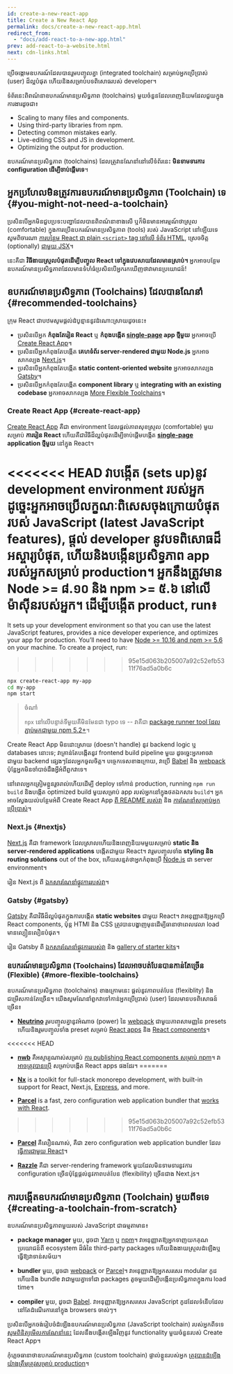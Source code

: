 ```yaml
---
id: create-a-new-react-app
title: Create a New React App
permalink: docs/create-a-new-react-app.html
redirect_from:
  - "docs/add-react-to-a-new-app.html"
prev: add-react-to-a-website.html
next: cdn-links.html
---
```


ប្រើចង្កោមឧបករណ៍ដែលបានរួមបញ្ចូលគ្នា (integrated toolchain) សម្រាប់អ្នកប្រើប្រាស់ (user) ដ៏ល្អបំផុត ហើយនិងសម្រាប់បទពិសោធរបស់ developer។

ទំព័រនេះពិពណ៌នាឧបករណ៍មានប្រសិទ្ធភាព (toolchains) មួយចំនួនដែលពេញនិយមដែលជួយក្នុងការងារដូចជា៖

* Scaling to many files and components.
* Using third-party libraries from npm.
* Detecting common mistakes early.
* Live-editing CSS and JS in development.
* Optimizing the output for production.

ឧបករណ៍មានប្រសិទ្ធភាព (toolchains) ដែលត្រូវានណែនាំនៅលើទំព័រនេះ **មិនទាមទារការ configuration ដើម្បីចាប់ផ្តើមទេ**។

## អ្នកប្រហែលមិនត្រូវការឧបករណ៍មានប្រសិទ្ធភាព (Toolchain) ទេ {#you-might-not-need-a-toolchain}

ប្រសិនបើអ្នកមិនជួបប្រទះបញ្ហាដែលបានពិពណ៌នាខាងលើ ឬក៏មិនមានអារម្មណ៍ថាស្រួល (comfortable) ក្នុងការប្រើឧបករណ៍មានប្រសិទ្ធភាព (tools) របស់ JavaScript នៅឡើយទេ សូមពិចារណា [ការបន្ថែម React ជា plain `<script>` tag នៅលើ ទំព័រ HTML](/docs/add-react-to-a-website.html), 
ស្រេចចិត្ត (optionally) [ជាមួយ JSX](/docs/add-react-to-a-website.html#optional-try-react-with-jsx)។

នេះគឺជា **វិធីងាយស្រួលបំផុតដើម្បីបញ្ចូល React ទៅក្នុងវេបសាយដែលមានស្រាប់។** អ្នកអាចបន្ថែមឧបករណ៍មានប្រសិទ្ធភាពដែលមានទំហំធំប្រសិនបើអ្នករកឃើញថាវាមានប្រយោជន៍!

## ឧបករណ៍មានប្រសិទ្ធភាព   (Toolchains) ដែលបានណែនាំ  {#recommended-toolchains}

ក្រុម React ជាបឋមសូមផ្តល់ដំបូន្មាននូវដំណេាះស្រាយដូចនេះ៖

- ប្រសិនបើអ្នក **កំពុងតែរៀន  React** ឬ **កំពុងបង្កើត  [single-page](/docs/glossary.html#single-page-application) app ថ្មីមួយ** អ្នកអាចប្រើ [Create React App](#create-react-app)។
- ប្រសិនបើអ្នកកំពុងតែបង្កើត **គេហទំព័រ  server-rendered ជាមួយ Node.js** អ្នកអាចសាកល្បង [Next.js](#nextjs)។
- ប្រសិនបើអ្នកកំពុងតែបង្កើត **static content-oriented website** អ្នកអាចសាកល្បង [Gatsby](#gatsby)។
- ប្រសិនបើអ្នកកំពុងតែបង្កើត **component library** ឬ **integrating with an existing codebase** អ្នកអាចសាកល្បង [More Flexible Toolchains](#more-flexible-toolchains)។

### Create React App {#create-react-app}

[Create React App](https://github.com/facebookincubator/create-react-app) គឺជា environment ដែលផ្តល់ភាពសុខស្រួល (comfortable) មួយសម្រាប់ **ការរៀន React** ហើយគឺជាវិធីដ៏ល្អបំផុតដើម្បីចាប់ផ្តើមបង្កើត **[single-page](/docs/glossary.html#single-page-application) application ថ្មីមួយ** នៅក្នុង​ React។

<<<<<<< HEAD
វាបង្កើត (sets up)នូវ development environment របស់អ្នកដូច្នេះអ្នកអាចប្រើលក្ខណៈពិសេសចុងក្រោយបំផុតរបស់ JavaScript (latest JavaScript features), ផ្តល់ developer នូវបទពិសោធដ៏អស្ចារ្យបំផុត, ហើយនិងបង្កើនប្រសិទ្ធភាព app របស់អ្នកសម្រាប់ production។ អ្នកនឹងត្រូវមាន Node >= ៨.១០ និង npm >= ៥.៦ នៅលើម៉ាស៊ីនរបស់អ្នក។ ដើម្បីបង្កើត product, run៖
=======
It sets up your development environment so that you can use the latest JavaScript features, provides a nice developer experience, and optimizes your app for production. You’ll need to have [Node >= 10.16 and npm >= 5.6](https://nodejs.org/en/) on your machine. To create a project, run:
>>>>>>> 95e15d063b205007a92c52efb5311f76ad5a0b6c

```bash
npx create-react-app my-app
cd my-app
npm start
```

>ចំណាំ
>
>`npx` នៅលើបន្ទាត់ទីមួយគឺមិនមែនជា typo ទេ -- វាគឺជា [package runner tool ដែលភ្ជាប់មកជាមួយ npm 5.2+](https://medium.com/@maybekatz/introducing-npx-an-npm-package-runner-55f7d4bd282b)។

Create React App មិនដោះស្រាយ​ (doesn't handle) នូវ backend logic ឬ databases នេាះទេ; វាគ្រាន់តែបង្កើតនូវ frontend build pipeline មួយ ដូចច្នេះអ្នកអាចវាជាមួយ backend ផ្សេងៗដែលអ្នកចូលចិត្ត។ បច្ចេកទេសខាងក្រោយ, វាប្រើ [Babel](https://babeljs.io/) និង [webpack](https://webpack.js.org/) ប៉ុន្តែអ្នកមិនចាំបាច់ដឹងអ្វីអំពីពួកវាទេ។

នៅពេលអ្នកត្រៀមខ្លួនរួចរាល់ហើយដើម្បី deploy ទៅកាន់ production, running `npm run build` និងបង្កើត optimized build មួយសម្រាប់ app របស់អ្នកនៅក្នុងថតឯកសារ `build`។ អ្នកអាចស្វែងយល់បន្ថែមអំពី Create React App [ពី README របស់វា](https://github.com/facebookincubator/create-react-app#create-react-app-) និង [ការណែនាំសម្រាប់អ្នកប្រើប្រាស់](https://facebook.github.io/create-react-app/)។

### Next.js {#nextjs}

[Next.js](https://nextjs.org/) គឺជា framework ដែលស្រាលហើយនិងពេញនិយមមួយសម្រាប់ **static និង server‑rendered applications** បង្កើតជាមួយ React។ វារួមបញ្ចូលទាំង **styling និង routing solutions** out of the box, ហើយសន្មត់ថាអ្នកកំពុងប្រើ [Node.js](https://nodejs.org/) ជា server environment។

រៀន Next.js ពី [ឯកសារណែនាំផ្លូវការរបស់វា](https://nextjs.org/learn/)។

### Gatsby {#gatsby}

[Gatsby](https://www.gatsbyjs.org/) គឺជាវិធីដ៏ល្អបំផុតក្នុងការបង្កើត **static websites** ជាមួយ React។ វាអនុញ្ញាតឱ្យអ្នកប្រើ React components, ប៉ុន្ត HTMl និង CSS ត្រូវបានបង្ហាញមុនដើម្បីធានាថាពេលវេលា load មានល្បឿនលឿនបំផុត។

រៀន Gatsby ពី [ឯកសារណែនាំផ្លូវការរបស់វា](https://www.gatsbyjs.org/docs/) និង [gallery of starter kits](https://www.gatsbyjs.org/docs/gatsby-starters/)។

### ឧបករណ៍មានប្រសិទ្ធភាព (Toolchains) ដែលអាចបត់បែនបានកាន់តែច្រើន (Flexible) {#more-flexible-toolchains}

ឧបករណ៍មានប្រសិទ្ធភាព (toolchains) ខាងក្រោមនេះ ផ្តល់នូវភាពបត់បែន (flexiblity) និងជម្រើសកាន់តែច្រើន។ យើងសូមណែនាំពួកវាទៅកាន់អ្នកប្រើប្រាស់ (user) ដែលមានបទពិសោធន៍ច្រើន៖

- **[Neutrino](https://neutrinojs.org/)** រួមបញ្ចូលគ្នានូវអំណាច (power) នៃ [webpack](https://webpack.js.org/) ជាមួយភាពសាមញ្ញនៃ presets ហើយនិងរួមបញ្ចូលទាំង preset សម្រាប់ [React apps](https://neutrinojs.org/packages/react/) និង [React components](https://neutrinojs.org/packages/react-components/)។

<<<<<<< HEAD
- **[nwb](https://github.com/insin/nwb)** គឺអស្ចារ្យណាស់សម្រាប់ [ការ publishing React components សម្រាប់ npm](https://github.com/insin/nwb/blob/master/docs/guides/ReactComponents.md#developing-react-components-and-libraries-with-nwb)។ វា [អាចត្រូវបានប្រើ](https://github.com/insin/nwb/blob/master/docs/guides/ReactApps.md#developing-react-apps-with-nwb) សម្រាប់បង្កើត React apps ផងដែរ។
=======
- **[Nx](https://nx.dev/react)** is a toolkit for full-stack monorepo development, with built-in support for React, Next.js, [Express](https://expressjs.com/), and more.

- **[Parcel](https://parceljs.org/)** is a fast, zero configuration web application bundler that [works with React](https://parceljs.org/recipes.html#react).
>>>>>>> 95e15d063b205007a92c52efb5311f76ad5a0b6c

- **[Parcel](https://parceljs.org/)** គឺលឿនណាស់, គឺជា zero configuration web application bundler ដែល [ធ្វើការជាមួយ React](https://parceljs.org/recipes.html#react)។

- **[Razzle](https://github.com/jaredpalmer/razzle)** គឺជា server-rendering framework មួយដែលមិនទាមទារនូវការ​ configuration ច្រើនប៉ុន្តែផ្តល់នូវភាពបត់បែន (flexibility) ច្រើនជាង Next.js។

## ការបង្កើតឧបករណ៍មានប្រសិទ្ធភាព (Toolchain) មួយពីទទេ {#creating-a-toolchain-from-scratch}

ឧបករណ៍មានប្រសិទ្ធភាពមួយរបស់ JavaScript ជាធម្មតាមាន៖

* **package manager** មួយ, ដូចជា [Yarn](https://yarnpkg.com/) ឬ [npm](https://www.npmjs.com/)។ វាអនុញ្ញាតឱ្យអ្នកទាញយកគុណប្រយោជន៍ពី ecosystem ដ៏ធំនៃ third-party packages ហើយនិងងាយស្រួលដំឡើងឬធ្វើឱ្យវាទាន់សម័យ។

* **bundler** មួយ, ដូចជា [webpack](https://webpack.js.org/) or [Parcel](https://parceljs.org/)។ វាអនុញ្ញាតឱ្យអ្នកសរសេរ modular កូដហើយនិង bundle វាជាមួយគ្នាទៅជា packages តូចមួយដើម្បីបង្កើនប្រសិទ្ធភាពក្នុងការ load time។

* **compiler** មួយ, ដូចជា [Babel](https://babeljs.io/). វាអនុញ្ញាតឱ្យអ្នកសរសេរ JavaScript កូដដែលទំនើបដែលនៅតែដំណើរការនៅក្នុង browsers ចាស់ៗ។

ប្រសិនបើអ្នកចង់រៀបចំដំឡើងឧបករណ៍មានប្រសិទ្ធភាព (JavaScript toolchain) របស់អ្នកពីទទេ [សូមពិនិត្យមើលការណែនាំនេះ](https://blog.usejournal.com/creating-a-react-app-from-scratch-f3c693b84658) ដែលនឹងបង្កើតឡើងវិញនូវ functionality មួយចំនួនរបស់ Create React App។

កុំភ្លេចធានាថាឧបករណ៍មានប្រសិទ្ធភាព (custom toolchain) ផ្ទាល់ខ្លួនរបស់អ្នក [ត្រូវបានដំឡើងយ៉ាងត្រឹមត្រូវសម្រាប់ production](/docs/optimizing-performance.html#use-the-production-build)។
